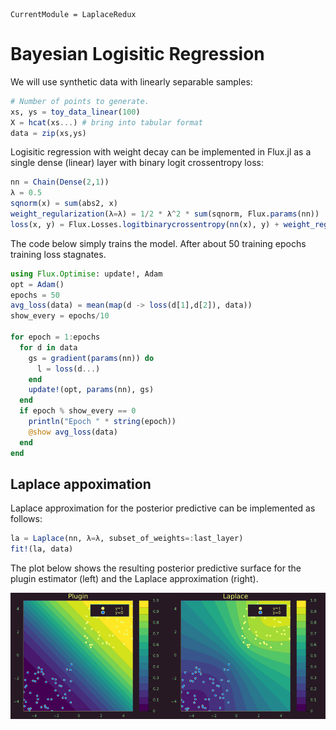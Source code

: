 ``` @meta
CurrentModule = LaplaceRedux
```

# Bayesian Logisitic Regression

We will use synthetic data with linearly separable samples:

``` julia
# Number of points to generate.
xs, ys = toy_data_linear(100)
X = hcat(xs...) # bring into tabular format
data = zip(xs,ys)
```

Logisitic regression with weight decay can be implemented in Flux.jl as a single dense (linear) layer with binary logit crossentropy loss:

``` julia
nn = Chain(Dense(2,1))
λ = 0.5
sqnorm(x) = sum(abs2, x)
weight_regularization(λ=λ) = 1/2 * λ^2 * sum(sqnorm, Flux.params(nn))
loss(x, y) = Flux.Losses.logitbinarycrossentropy(nn(x), y) + weight_regularization()
```

The code below simply trains the model. After about 50 training epochs training loss stagnates.

``` julia
using Flux.Optimise: update!, Adam
opt = Adam()
epochs = 50
avg_loss(data) = mean(map(d -> loss(d[1],d[2]), data))
show_every = epochs/10

for epoch = 1:epochs
  for d in data
    gs = gradient(params(nn)) do
      l = loss(d...)
    end
    update!(opt, params(nn), gs)
  end
  if epoch % show_every == 0
    println("Epoch " * string(epoch))
    @show avg_loss(data)
  end
end
```

## Laplace appoximation

Laplace approximation for the posterior predictive can be implemented as follows:

``` julia
la = Laplace(nn, λ=λ, subset_of_weights=:last_layer)
fit!(la, data)
```

The plot below shows the resulting posterior predictive surface for the plugin estimator (left) and the Laplace approximation (right).

![](www/posterior_predictive.png)
